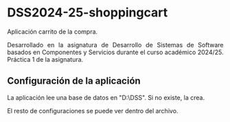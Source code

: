 # DSS2024-25-shoppingcart
<p align="justify"> Aplicación carrito de la compra. </p>
<p align="justify"> Desarrollado en la asignatura de Desarrollo de Sistemas de Software basados en Componentes y Servicios durante el curso académico 2024/25. Práctica 1 de la asignatura. </p>

## Configuración de la aplicación
<p align="justify"> La aplicación lee una base de datos en "D:\DSS". Si no existe, la crea. </p>
<p align="justify"> El resto de configuraciones se puede ver dentro del archivo. </p>

